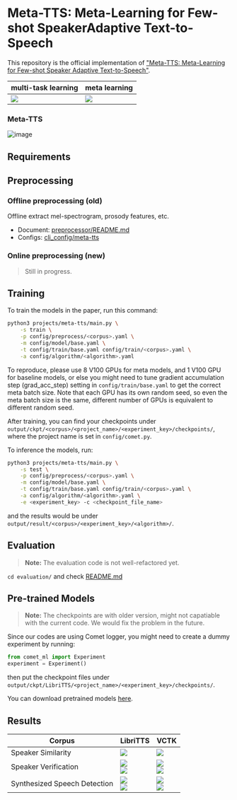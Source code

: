 # Meta-TTS: Meta-Learning for Few-shot SpeakerAdaptive Text-to-Speech

This repository is the official implementation of ["Meta-TTS: Meta-Learning for Few-shot Speaker Adaptive Text-to-Speech"](https://doi.org/10.1109/TASLP.2022.3167258).

<!--📋  Optional: include a graphic explaining your approach/main result, bibtex entry, link to demos, blog posts and tutorials-->

| multi-task learning | meta learning |
| --- | --- |
| ![](/evaluation/images/meta-TTS-multi-task.png) | ![](/evaluation/images/meta-TTS-meta-task.png) |

### Meta-TTS

![image](/evaluation/images/meta-FastSpeech2.png)


## Requirements


## Preprocessing

### Offline preprocessing (old)
Offline extract mel-spectrogram, prosody features, etc.
- Document: [preprocessor/README.md](/preprocessor/README.md)
- Configs: [cli_config/meta-tts](/cli_config/meta-tts/)

### Online preprocessing (new)
> Still in progress.


## Training

To train the models in the paper, run this command:

```bash
python3 projects/meta-tts/main.py \
    -s train \
    -p config/preprocess/<corpus>.yaml \
    -m config/model/base.yaml \
    -t config/train/base.yaml config/train/<corpus>.yaml \
    -a config/algorithm/<algorithm>.yaml
```

To reproduce, please use 8 V100 GPUs for meta models, and 1 V100 GPU for baseline
models, or else you might need to tune gradient accumulation step (grad_acc_step)
setting in `config/train/base.yaml` to get the correct meta batch size.
Note that each GPU has its own random seed, so even the meta batch size is the
same, different number of GPUs is equivalent to different random seed.

After training, you can find your checkpoints under
`output/ckpt/<corpus>/<project_name>/<experiment_key>/checkpoints/`, where the
project name is set in `config/comet.py`.

To inference the models, run:
```bash
python3 projects/meta-tts/main.py \
    -s test \
    -p config/preprocess/<corpus>.yaml \
    -m config/model/base.yaml \
    -t config/train/base.yaml config/train/<corpus>.yaml \
    -a config/algorithm/<algorithm>.yaml \
    -e <experiment_key> -c <checkpoint_file_name>
```
and the results would be under
`output/result/<corpus>/<experiment_key>/<algorithm>/`.


## Evaluation

> **Note:** The evaluation code is not well-refactored yet.

`cd evaluation/` and check [README.md](/evaluation/README.md)


## Pre-trained Models

> **Note:** The checkpoints are with older version, might not capatiable with
> the current code. We would fix the problem in the future.

Since our codes are using Comet logger, you might need to create a dummy
experiment by running:
```Python
from comet_ml import Experiment
experiment = Experiment()
```
then put the checkpoint files under
`output/ckpt/LibriTTS/<project_name>/<experiment_key>/checkpoints/`.

You can download pretrained models [here](https://drive.google.com/drive/folders/1Av7afSMcHX6pp2_ZmpHqfJNx6ONM7N8d?usp=sharing).


## Results

| Corpus | LibriTTS | VCTK |
| --- | --- | --- |
| Speaker Similarity | ![](/evaluation/images/LibriTTS/errorbar_plot_encoder.png) | ![](/evaluation/images/VCTK/errorbar_plot_encoder.png) |
| Speaker Verification | ![](/evaluation/images/LibriTTS/eer_encoder.png)<br>![](/evaluation/images/LibriTTS/det_encoder.png) | ![](../../evaluation/images/VCTK/eer_encoder.png)<br>![](../../evaluation/images/VCTK/det_encoder.png) |
| Synthesized Speech Detection | ![](/evaluation/images/LibriTTS/auc_encoder.png)<br>![](/evaluation/images/LibriTTS/roc_encoder.png) | ![](../../evaluation/images/VCTK/auc_encoder.png)<br>![](../../evaluation/images/VCTK/roc_encoder.png) |


<!--## Contributing-->

<!--📋  Pick a licence and describe how to contribute to your code repository. -->

